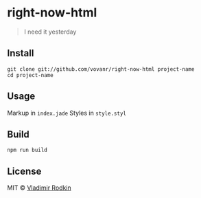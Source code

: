 # right-now-html

> I need it yesterday

## Install

```
git clone git://github.com/vovanr/right-now-html project-name
cd project-name
```

## Usage

Markup in `index.jade`
Styles in `style.styl`

## Build

```
npm run build
```

## License

MIT © [Vladimir Rodkin](https://github.com/VovanR)
